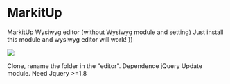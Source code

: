MarkitUp
========

MarkitUp Wysiwyg editor (without Wysiwyg module and setting)
Just install this module and wysiwyg editor will work! ))
<br>
<p>
<img src="https://drupal.org/files/project-images/markitup.png"/>
</p>
Clone, rename the folder in the "editor". Dependence jQuery Update module. Need Jquery >=1.8
